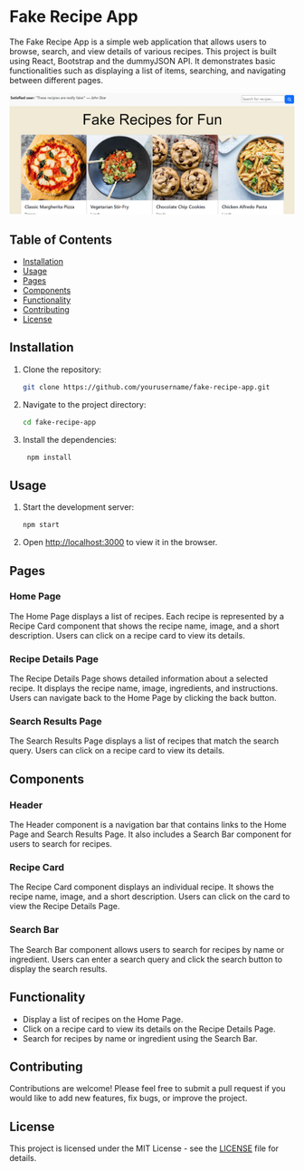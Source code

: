 # Fake Recipe App

The Fake Recipe App is a simple web application that allows users to browse, search, and view details of various recipes. This project is built using React, Bootstrap and the dummyJSON API. It demonstrates basic functionalities such as displaying a list of items, searching, and navigating between different pages.

![Screenshot of Fake Recipe App](./assets/fake-recipe-app.png)

## Table of Contents

- [Installation](#installation)
- [Usage](#usage)
- [Pages](#pages)
- [Components](#components)
- [Functionality](#functionality)
- [Contributing](#contributing)
- [License](#license)

## Installation

1. Clone the repository:
   ```sh
   git clone https://github.com/yourusername/fake-recipe-app.git
   ```
2. Navigate to the project directory:
   ```sh
   cd fake-recipe-app
   ```
3. Install the dependencies:
   ```sh
    npm install
   ```

## Usage

1. Start the development server:
   ```sh
   npm start
   ```
2. Open [http://localhost:3000](http://localhost:3000) to view it in the browser.

## Pages

### Home Page

The Home Page displays a list of recipes. Each recipe is represented by a Recipe Card component that shows the recipe name, image, and a short description. Users can click on a recipe card to view its details.

### Recipe Details Page

The Recipe Details Page shows detailed information about a selected recipe. It displays the recipe name, image, ingredients, and instructions. Users can navigate back to the Home Page by clicking the back button.

### Search Results Page

The Search Results Page displays a list of recipes that match the search query. Users can click on a recipe card to view its details.

## Components

### Header

The Header component is a navigation bar that contains links to the Home Page and Search Results Page. It also includes a Search Bar component for users to search for recipes.

### Recipe Card

The Recipe Card component displays an individual recipe. It shows the recipe name, image, and a short description. Users can click on the card to view the Recipe Details Page.

### Search Bar

The Search Bar component allows users to search for recipes by name or ingredient. Users can enter a search query and click the search button to display the search results.

## Functionality

- Display a list of recipes on the Home Page.
- Click on a recipe card to view its details on the Recipe Details Page.
- Search for recipes by name or ingredient using the Search Bar.

## Contributing

Contributions are welcome! Please feel free to submit a pull request if you would like to add new features, fix bugs, or improve the project.

## License

This project is licensed under the MIT License - see the [LICENSE](LICENSE) file for details.

